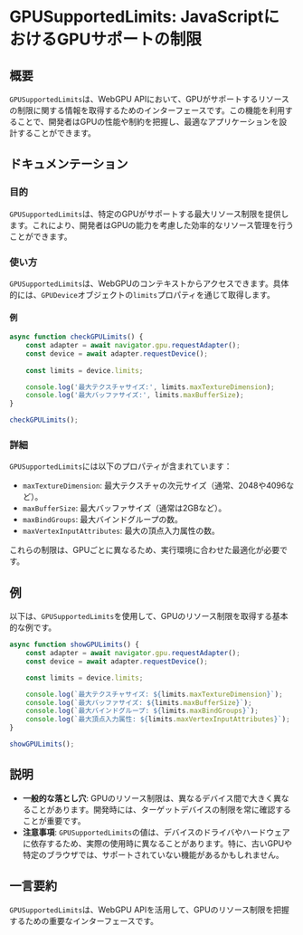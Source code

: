 <!--
Meta Description: # GPUSupportedLimits: JavaScriptにおけるGPUサポートの制限 ## 概要 `GPUSupportedLimits`は、WebGPU APIにおいて、GPUがサポートするリソースの制限に関する情報を取得するためのインターフェースです。この機能を利用することで、開発者はG...
Meta Keywords: limits, gpusupportedlimits, const, console, log
-->

# GPUSupportedLimits: JavaScriptにおけるGPUサポートの制限

## 概要
`GPUSupportedLimits`は、WebGPU APIにおいて、GPUがサポートするリソースの制限に関する情報を取得するためのインターフェースです。この機能を利用することで、開発者はGPUの性能や制約を把握し、最適なアプリケーションを設計することができます。

## ドキュメンテーション
### 目的
`GPUSupportedLimits`は、特定のGPUがサポートする最大リソース制限を提供します。これにより、開発者はGPUの能力を考慮した効率的なリソース管理を行うことができます。

### 使い方
`GPUSupportedLimits`は、WebGPUのコンテキストからアクセスできます。具体的には、`GPUDevice`オブジェクトの`limits`プロパティを通じて取得します。

#### 例
```javascript
async function checkGPULimits() {
    const adapter = await navigator.gpu.requestAdapter();
    const device = await adapter.requestDevice();
    
    const limits = device.limits;

    console.log('最大テクスチャサイズ:', limits.maxTextureDimension);
    console.log('最大バッファサイズ:', limits.maxBufferSize);
}

checkGPULimits();
```

### 詳細
`GPUSupportedLimits`には以下のプロパティが含まれています：

- `maxTextureDimension`: 最大テクスチャの次元サイズ（通常、2048や4096など）。
- `maxBufferSize`: 最大バッファサイズ（通常は2GBなど）。
- `maxBindGroups`: 最大バインドグループの数。
- `maxVertexInputAttributes`: 最大の頂点入力属性の数。

これらの制限は、GPUごとに異なるため、実行環境に合わせた最適化が必要です。

## 例
以下は、`GPUSupportedLimits`を使用して、GPUのリソース制限を取得する基本的な例です。

```javascript
async function showGPULimits() {
    const adapter = await navigator.gpu.requestAdapter();
    const device = await adapter.requestDevice();

    const limits = device.limits;

    console.log(`最大テクスチャサイズ: ${limits.maxTextureDimension}`);
    console.log(`最大バッファサイズ: ${limits.maxBufferSize}`);
    console.log(`最大バインドグループ: ${limits.maxBindGroups}`);
    console.log(`最大頂点入力属性: ${limits.maxVertexInputAttributes}`);
}

showGPULimits();
```

## 説明
- **一般的な落とし穴**: GPUのリソース制限は、異なるデバイス間で大きく異なることがあります。開発時には、ターゲットデバイスの制限を常に確認することが重要です。
- **注意事項**: `GPUSupportedLimits`の値は、デバイスのドライバやハードウェアに依存するため、実際の使用時に異なることがあります。特に、古いGPUや特定のブラウザでは、サポートされていない機能があるかもしれません。

## 一言要約
`GPUSupportedLimits`は、WebGPU APIを活用して、GPUのリソース制限を把握するための重要なインターフェースです。